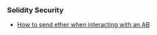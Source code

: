 ### Solidity Security

* [How to send ether when interacting with an AB](https://ethereum.stackexchange.com/questions/53094/sending-ether-via-contract-instance)